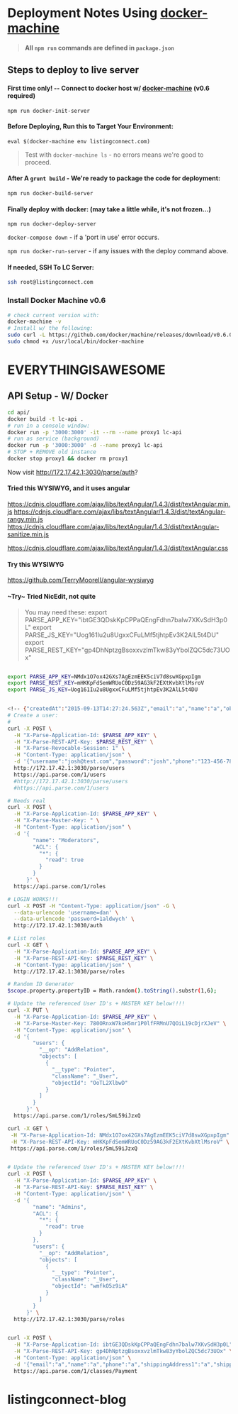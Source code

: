# Deployment Notes Using [docker-machine](https://docs.docker.com/machine/install-machine/)

> **All `npm run` commands are defined in `package.json`**

## Steps to deploy to live server

#### First time only! -- Connect to docker host w/ [docker-machine](#install-docker-machine) (v0.6 required)
`npm run docker-init-server`

#### Before Deploying, Run this to Target Your Environment:
`eval $(docker-machine env listingconnect.com)`

> Test with `docker-machine ls` - no errors means we're good to proceed.

#### After A `grunt build` - We're ready to package the code for deployment:
`npm run docker-build-server`

#### Finally deploy with docker: (may take a little while, it's not frozen...)
`npm run docker-deploy-server`

`docker-compose down` - if a 'port in use' error occurs.

`npm run docker-run-server` - if any issues with the deploy command above.

#### If needed, SSH To LC Server:

```sh
ssh root@listingconnect.com
```


<a id='install-docker-machine'></a>
### Install Docker Machine v0.6

```sh
# check current version with:
docker-machine -v
# Install w/ the following:
sudo curl -L https://github.com/docker/machine/releases/download/v0.6.0/docker-machine-`uname -s`-`uname -m` > sudo /usr/local/bin/docker-machine
sudo chmod +x /usr/local/bin/docker-machine
```


# EVERYTHINGISAWESOME

## API Setup - W/ Docker

```sh
cd api/
docker build -t lc-api .
# run in a console window:
docker run -p '3000:3000' -it --rm --name proxy1 lc-api
# run as service (background)
docker run -p '3000:3000' -d --name proxy1 lc-api
# STOP + REMOVE old instance
docker stop proxy1 && docker rm proxy1

```


Now visit http://172.17.42.1:3030/parse/auth?



#### Tried this WYSIWYG, and it uses angular
https://cdnjs.cloudflare.com/ajax/libs/textAngular/1.4.3/dist/textAngular.min.js
https://cdnjs.cloudflare.com/ajax/libs/textAngular/1.4.3/dist/textAngular-rangy.min.js
https://cdnjs.cloudflare.com/ajax/libs/textAngular/1.4.3/dist/textAngular-sanitize.min.js

https://cdnjs.cloudflare.com/ajax/libs/textAngular/1.4.3/dist/textAngular.css

#### Try this WYSIWYG
https://github.com/TerryMooreII/angular-wysiwyg

#### ~Try~ Tried NicEdit, not quite

> You may need these:
> export PARSE_APP_KEY="ibtGE3QDskKpCPPaQEngFdhn7balw7XKvSdH3p0L"
> export PARSE_JS_KEY="Uog161Iu2u8UgxxCFuLMf5tjhtpEv3K2AlL5t4DU"
> export PARSE_REST_KEY="gp4DhNptzgBsoxxvzlmTkw83yYbolZQC5dc73UOx"


```sh

export PARSE_APP_KEY=NMdx1O7ox42GXs7AgEzmEEK5ciV7d8swXGpxpIgm
export PARSE_REST_KEY=mHKKpFdSemWRUoC0Dz59AG3kF2EXtKvbXtlMsroV
export PARSE_JS_KEY=Uog161Iu2u8UgxxCFuLMf5tjhtpEv3K2AlL5t4DU


<!-- {"createdAt":"2015-09-13T14:27:24.563Z","email":"a","name":"a","objectId":"hs6Qqp67V6","phone":"a","shippingAddress1":"a","shippingAddress2":"a","shippingAttn":"a","shippingCity":"a","shippingState":"a","shippingZip":0,"sponsor":"a","subscription":"a","termsAgreed":true,"updatedAt":"2015-09-13T14:27:37.507Z"} -->
# Create a user:
#
curl -X POST \
  -H "X-Parse-Application-Id: $PARSE_APP_KEY" \
  -H "X-Parse-REST-API-Key: $PARSE_REST_KEY" \
  -H "X-Parse-Revocable-Session: 1" \
  -H "Content-Type: application/json" \
  -d '{"username":"josh@test.com","password":"josh","phone":"123-456-7890","email":"josh@test.com"}' \
  http://172.17.42.1:3030/parse/users
  https://api.parse.com/1/users
  #http://172.17.42.1:3030/parse/users
  #https://api.parse.com/1/users

# Needs real
curl -X POST \
  -H "X-Parse-Application-Id: $PARSE_APP_KEY" \
  -H "X-Parse-Master-Key: " \
  -H "Content-Type: application/json" \
  -d '{
        "name": "Moderators",
        "ACL": {
          "*": {
            "read": true
          }
        }
      }' \
  https://api.parse.com/1/roles

# LOGIN WORKS!!!
curl -X POST -H "Content-Type: application/json" -G \
  --data-urlencode 'username=dan' \
  --data-urlencode 'password=1aldwych' \
  http://172.17.42.1:3030/auth

# List roles
curl -X GET \
  -H "X-Parse-Application-Id: $PARSE_APP_KEY" \
  -H "X-Parse-REST-API-Key: $PARSE_REST_KEY" \
  -H "Content-Type: application/json" \
  http://172.17.42.1:3030/parse/roles

# Random ID Generator
$scope.property.propertyID = Math.random().toString().substr(1,6);

# Update the referenced User ID's + MASTER KEY below!!!!
curl -X PUT \
  -H "X-Parse-Application-Id: $PARSE_APP_KEY" \
  -H "X-Parse-Master-Key: 780ORnxW7koH5mr1P0lfFRMnU7QOiL19cDjrXJeV" \
  -H "Content-Type: application/json" \
  -d '{
        "users": {
          "__op": "AddRelation",
          "objects": [
            {
              "__type": "Pointer",
              "className": "_User",
              "objectId": "OoTL2XlbwD"
            }
          ]
        }
      }' \
  https://api.parse.com/1/roles/SmL59iJzxQ

curl -X GET \
 -H "X-Parse-Application-Id: NMdx1O7ox42GXs7AgEzmEEK5ciV7d8swXGpxpIgm" \
 -H "X-Parse-REST-API-Key: mHKKpFdSemWRUoC0Dz59AG3kF2EXtKvbXtlMsroV" \
 https://api.parse.com/1/roles/SmL59iJzxQ


# Update the referenced User ID's + MASTER KEY below!!!!
curl -X POST \
  -H "X-Parse-Application-Id: $PARSE_APP_KEY" \
  -H "X-Parse-REST-API-Key: $PARSE_REST_KEY" \
  -H "Content-Type: application/json" \
  -d '{
        "name": "Admins",
        "ACL": {
          "*": {
            "read": true
          }
        },
        "users": {
          "__op": "AddRelation",
          "objects": [
            {
              "__type": "Pointer",
              "className": "_User",
              "objectId": "wmfkO5z9iA"
            }
          ]
        }
      }' \
  http://172.17.42.1:3030/parse/roles


curl -X POST \
  -H "X-Parse-Application-Id: ibtGE3QDskKpCPPaQEngFdhn7balw7XKvSdH3p0L" \
  -H "X-Parse-REST-API-Key: gp4DhNptzgBsoxxvzlmTkw83yYbolZQC5dc73UOx" \
  -H "Content-Type: application/json" \
  -d '{"email":"a","name":"a","phone":"a","shippingAddress1":"a","shippingAddress2":"a","shippingAttn":"a","shippingCity":"a","shippingState":"a","shippingZip":0,"sponsor":"a","subscription":"a","termsAgreed":true}' \
  https://api.parse.com/1/classes/Payment

```
# listingconnect-blog

